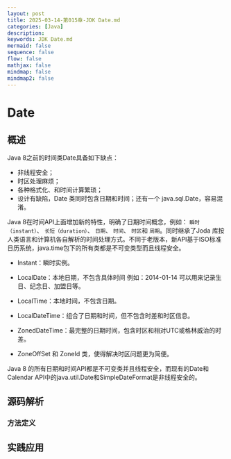 ```yaml
---
layout: post
title: 2025-03-14-第015章-JDK Date.md
categories: [Java]
description: 
keywords: JDK Date.md
mermaid: false
sequence: false
flow: false
mathjax: false
mindmap: false
mindmap2: false
---
```

# Date

## 概述

Java 8之前的时间类Date具备如下缺点：

- 非线程安全；
- 时区处理麻烦；
- 各种格式化、和时间计算繁琐；
- 设计有缺陷，Date 类同时包含日期和时间；还有一个 java.sql.Date，容易混淆。



Java 8在时间API上面增加新的特性，明确了日期时间概念，例如： `瞬时（instant）`、 `长短（duration）`、 `日期`、 `时间`、 `时区`和 `周期`。同时继承了Joda 库按人类语言和计算机各自解析的时间处理方式。不同于老版本，新API基于ISO标准日历系统，java.time包下的所有类都是不可变类型而且线程安全。

- Instant：瞬时实例。
- LocalDate：本地日期，不包含具体时间 例如：2014-01-14 可以用来记录生日、纪念日、加盟日等。
- LocalTime：本地时间，不包含日期。
- LocalDateTime：组合了日期和时间，但不包含时差和时区信息。
- ZonedDateTime：最完整的日期时间，包含时区和相对UTC或格林威治的时差。

- ZoneOffSet 和 ZoneId 类，使得解决时区问题更为简便。



Java 8 的所有日期和时间API都是不可变类并且线程安全，而现有的Date和Calendar API中的java.util.Date和SimpleDateFormat是非线程安全的。



## 源码解析

### 方法定义



## 实践应用





## 